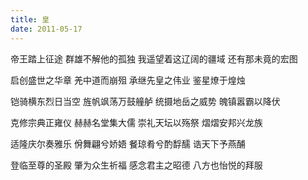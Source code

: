```yaml
---
title: 皇
date: 2011-05-17
---
```


帝王踏上征途
群雄不解他的孤独
我遥望着这辽阔的疆域
还有那未竟的宏图
<!--more-->
启创盛世之华章
羌中道而崩殂
承继先皇之伟业
鉴星燎于煌烛

铠骑横东烈日当空
旌帆飒荡万鼓艟舻
统摄地岳之威势
魄镇嚣霸以降伏

克修宗典正雍仪
赫赫名堂集大儒
崇礼天坛以殇祭
熠熠安邦兴龙族

适隆庆尔奏雅乐
佾舞翩兮娇娪
餐琼肴兮酌馟醹
诰天下予燕酺

登临至尊的圣殿
肇为众生祈福
感念君主之昭德
八方也怡悦的拜服